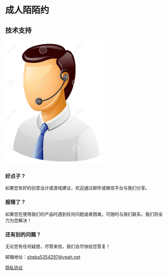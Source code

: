 # 成人陌陌约

## 技术支持

 ![image](https://github.com/sheba5354297/chengrenmomoyue/raw/master/call_man.png)

### 好点子？

如果您有好的创意设计或游戏建议，欢迎通过邮件或微信平台与我们分享。

### 报错了？

如果您在使用我们的产品时遇到任何问题或者困难，可随时与我们联系，我们将全力为您解决！

### 还有别的问题？

无论您有任何疑惑，尽管来信，我们会尽快给您答复！

邮箱地址：sheba5354297@yeah.net

[隐私协议](https://raw.githubusercontent.com/sheba5354297/chengrenmomoyue/master/privacy.cmd)
